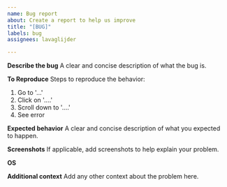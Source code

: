 ```yaml
---
name: Bug report
about: Create a report to help us improve
title: "[BUG]"
labels: bug
assignees: lavaglijder

---
```


**Describe the bug**
A clear and concise description of what the bug is.

**To Reproduce**
Steps to reproduce the behavior:
1. Go to '...'
2. Click on '....'
3. Scroll down to '....'
4. See error

**Expected behavior**
A clear and concise description of what you expected to happen.

**Screenshots**
If applicable, add screenshots to help explain your problem.

**OS**
 

**Additional context**
Add any other context about the problem here.
